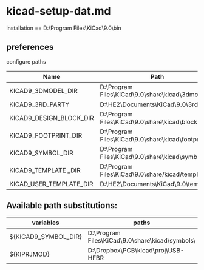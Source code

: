 
# kicad-setup-dat.md

installation == D:\Program Files\KiCad\9.0\bin

## preferences 

configure paths 

| Name                    | Path                                               |
| ----------------------- | -------------------------------------------------- |
| KICAD9_3DMODEL_DIR      | D:\Program Files\KiCad\9.0\share\kicad\3dmodels\   |
| KICAD9_3RD_PARTY        | D:\HE2\Documents\KiCad\9.0\3rdparty                |
| KICAD9_DESIGN_BLOCK_DIR | D:\Program Files\KiCad\9.0\share\kicad\blocks\     |
| KICAD9_FOOTPRINT_DIR    | D:\Program Files\KiCad\9.0\share\kicad\footprints\ |
| KICAD9_SYMBOL_DIR       | D:\Program Files\KiCad\9.0\share\kicad\symbols\    |
| KICAD9_TEMPLATE _DIR    | D:\Program Files\KiCad\9.0\share/kicad/template    |
| KICAD_USER_TEMPLATE_DIR | D:\HE2\Documents\KiCad\9.0\template\               |


## Available path substitutions:

| variables            | paths                                           |
| -------------------- | ----------------------------------------------- |
| ${KICAD9_SYMBOL_DIR} | D:\Program Files\KiCad\9.0\share\kicad\symbols\ |
| ${KIPRJMOD}          | D:\Dropbox\PCB\kicad\proj\USB-HFBR              |